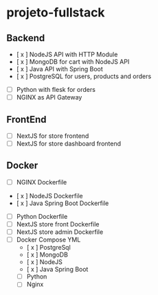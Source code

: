 # projeto-fullstack

## Backend
- [ x ] NodeJS API with HTTP Module
- [ x ] MongoDB for cart with NodeJS API
- [ x ] Java API with Spring Boot
- [ x ] PostgreSQL for users, products and orders
- [  ] Python with flesk for orders
- [  ] NGINX as API Gateway

## FrontEnd
- [  ] NextJS for store frontend
- [  ] NextJS for store dashboard frontend

## Docker
- [  ] NGINX Dockerfile
- [ x ] NodeJS Dockerfile
- [ x ] Java Spring Boot Dockerfile
- [  ] Python Dockerfile
- [  ] NextJS store front Dockerfile
- [  ] NextJS store admin Dockerfile
- [  ] Docker Compose YML
  - [ x ] PostgreSql
  - [ x ] MongoDB
  - [ x ] NodeJS
  - [ x ] Java Spring Boot
  - [  ] Python
  - [  ] Nginx